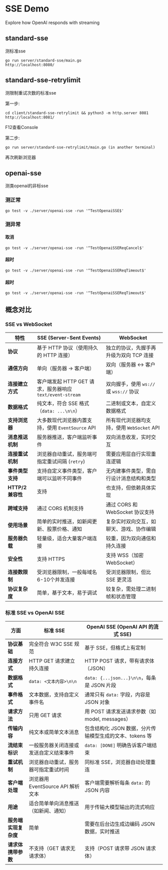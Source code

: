 # SSE Demo

Explore how OpenAI responds with streaming

## standard-sse

测标准sse

```
go run server/standard-sse/main.go
http://localhost:8080/
```

## standard-sse-retrylimit

测限制重试次数的标准sse

第一步:

```
cd client/standard-sse-retrylimit && python3 -m http.server 8081
http://localhost:8081/
```
F12查看Console

第二步:

```
go run server/standard-sse-retrylimit/main.go (in another terminal)
```
再次刷新浏览器

## openai-sse

测类openai的非标sse

### 测正常

```
go test -v ./server/openai-sse -run '^TestOpenaiSSE$'
```

### 测异常

#### 取消

```
go test -v ./server/openai-sse -run '^TestOpenaiSSEReqCancel$'
```

#### 超时

```
go test -v ./server/openai-sse -run '^TestOpenaiSSEReqTimeout$'
```

#### 超时

```
go test -v ./server/openai-sse -run '^TestOpenaiSSEReqTimeout$'
```

## 概念对比

### SSE vs WebSocket

| 特性              | SSE (Server-Sent Events)                                 | WebSocket                                  |
| ----------------- | -------------------------------------------------------- | ------------------------------------------ |
| **协议**          | 基于 HTTP 协议（使用持久的 HTTP 连接）                   | 独立的协议，先握手再升级为双向 TCP 连接    |
| **通信方向**      | 单向（服务器 → 客户端）                                  | 双向（服务器 ↔ 客户端）                    |
| **连接建立方式**  | 客户端发起 HTTP GET 请求，服务器响应 `text/event-stream` | 双向握手，使用 `ws://` 或 `wss://` 协议    |
| **数据格式**      | 纯文本，符合 SSE 格式（`data: ...\n\n`）                 | 二进制或文本，自定义数据格式               |
| **支持浏览器**    | 大多数现代浏览器内置支持，使用 `EventSource` API         | 所有现代浏览器均支持，使用 `WebSocket` API |
| **消息推送机制**  | 服务器推送，客户端监听事件                               | 双向消息收发，实时交互                     |
| **连接重试机制**  | 浏览器自动重试，服务端可指定重试间隔 (`retry`)           | 需要应用层自行实现重连逻辑                 |
| **事件类型支持**  | 支持自定义事件类型，客户端可以监听不同事件               | 无内建事件类型，需自行设计消息结构和类型   |
| **HTTP/2 兼容性** | 支持                                                     | 也支持，但依赖具体实现                     |
| **跨域支持**      | 通过 CORS 机制支持                                       | 通过 CORS 和 WebSocket 协议支持            |
| **使用场景**      | 简单的实时推送，如新闻更新、股票价格、通知               | 复杂实时双向交互，如聊天、游戏、协作编辑   |
| **服务器负载**    | 轻量级，适合大量客户端连接                               | 较重，因为双向通信和持久连接               |
| **安全性**        | 支持 HTTPS                                               | 支持 WSS（加密 WebSocket）                 |
| **连接数限制**    | 受浏览器限制，一般每域名6-10个并发连接                   | 受浏览器限制，但比 SSE 更灵活              |
| **协议复杂度**    | 简单，基于文本，易于调试                                 | 较复杂，需处理二进制帧和状态管理           |

### 标准 SSE vs OpenAI SSE

| 方面                 | 标准 SSE                               | OpenAI SSE (OpenAI API 的流式 SSE)                      |
| -------------------- | -------------------------------------- | ------------------------------------------------------- |
| **协议基础**         | 完全符合 W3C SSE 规范                  | 基于 SSE，但格式上有定制                                |
| **连接方式**         | HTTP GET 请求建立持久连接              | HTTP POST 请求，带有请求体（JSON）                      |
| **数据格式**         | `data: <文本内容>\n\n`                 | `data: {...json...}\n\n`，每条是 JSON 片段              |
| **事件格式**         | 文本数据，支持自定义事件名             | 通常只有 `data:` 字段，内容是 JSON 对象                 |
| **请求方法**         | 只用 GET 请求                          | 用 POST 请求发送请求参数（如 model, messages）          |
| **传输内容**         | 纯文本或简单文本消息                   | 包含结构化 JSON 数据，分片传输模型生成的文本、tokens 等 |
| **流结束标识**       | 一般服务器关闭连接或发送自定义结束事件 | `data: [DONE]` 明确告诉客户端结束                       |
| **重试机制**         | 浏览器自动重试，服务器可指定重试时间   | 同标准 SSE，浏览器自动处理重连                          |
| **客户端处理**       | 浏览器用 EventSource API 解析文本      | 客户端需要解析每条 `data:` 的 JSON 内容                 |
| **用途**             | 适合简单单向消息推送（如新闻、通知）   | 用于传输大模型输出的流式响应                            |
| **服务端实现复杂度** | 简单                                   | 需要在后台边生成边编码 JSON 数据，实时推送              |
| **请求体携带参数**   | 不支持（GET 请求无请求体）             | 支持（POST 请求带 JSON 请求体）                         |
